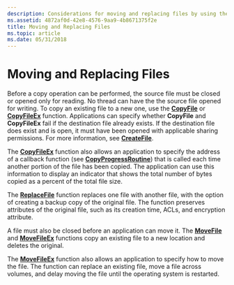 ```yaml
---
description: Considerations for moving and replacing files by using the CopyFileEx, CreateFile, Replacefile, and MoveFileEx functions.
ms.assetid: 4872af0d-42e8-4576-9aa9-4b8671375f2e
title: Moving and Replacing Files
ms.topic: article
ms.date: 05/31/2018
---
```


# Moving and Replacing Files

Before a copy operation can be performed, the source file must be closed or opened only for reading. No thread can have the the source file opened for writing. To copy an existing file to a new one, use the [**CopyFile**](/windows/desktop/api/WinBase/nf-winbase-copyfile) or [**CopyFileEx**](/windows/desktop/api/WinBase/nf-winbase-copyfileexa) function. Applications can specify whether **CopyFile** and **CopyFileEx** fail if the destination file already exists. If the destination file does exist and is open, it must have been opened with applicable sharing permissions. For more information, see [**CreateFile**](/windows/desktop/api/FileAPI/nf-fileapi-createfilea).

The [**CopyFileEx**](/windows/desktop/api/WinBase/nf-winbase-copyfileexa) function also allows an application to specify the address of a callback function (see [**CopyProgressRoutine**](/windows/desktop/api/WinBase/nc-winbase-lpprogress_routine)) that is called each time another portion of the file has been copied. The application can use this information to display an indicator that shows the total number of bytes copied as a percent of the total file size.

The [**ReplaceFile**](/windows/desktop/api/WinBase/nf-winbase-replacefilea) function replaces one file with another file, with the option of creating a backup copy of the original file. The function preserves attributes of the original file, such as its creation time, ACLs, and encryption attribute.

A file must also be closed before an application can move it. The [**MoveFile**](/windows/desktop/api/WinBase/nf-winbase-movefile) and [**MoveFileEx**](/windows/desktop/api/WinBase/nf-winbase-movefileexa) functions copy an existing file to a new location and deletes the original.

The [**MoveFileEx**](/windows/desktop/api/WinBase/nf-winbase-movefileexa) function also allows an application to specify how to move the file. The function can replace an existing file, move a file across volumes, and delay moving the file until the operating system is restarted.

 

 



